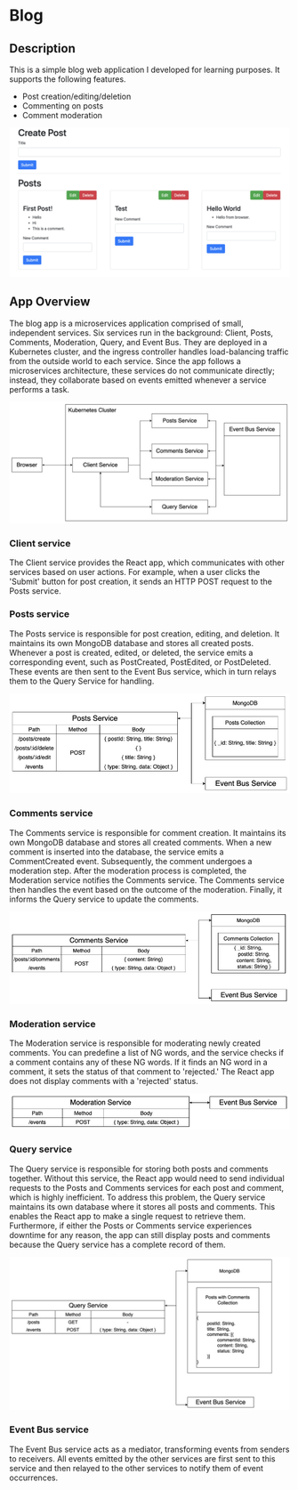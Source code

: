 # Blog
## Description
This is a simple blog web application I developed for learning purposes. It supports the following features.
* Post creation/editing/deletion
* Commenting on posts
* Comment moderation

![app-demonstration](./images/Description/app-demonstration.png)

## App Overview
The blog app is a microservices application comprised of small, independent services. Six services run in the background: Client, Posts, Comments, Moderation, Query, and Event Bus. They are deployed in a Kubernetes cluster, and the ingress controller handles load-balancing traffic from the outside world to each service. Since the app follows a microservices architecture, these services do not communicate directly; instead, they collaborate based on events emitted whenever a service performs a task.

![app-overview](./images/App-Overview/blog-app-overview.jpg)

### Client service
The Client service provides the React app, which communicates with other services based on user actions. For example, when a user clicks the 'Submit' button for post creation, it sends an HTTP POST request to the Posts service.

### Posts service
The Posts service is responsible for post creation, editing, and deletion. It maintains its own MongoDB database and stores all created posts. Whenever a post is created, edited, or deleted, the service emits a corresponding event, such as PostCreated, PostEdited, or PostDeleted. These events are then sent to the Event Bus service, which in turn relays them to the Query Service for handling.

![posts-service-overview](./images/App-Overview/posts-service-overview.jpg)

### Comments service
The Comments service is responsible for comment creation. It maintains its own MongoDB database and stores all created comments. When a new comment is inserted into the database, the service emits a CommentCreated event. Subsequently, the comment undergoes a moderation step. After the moderation process is completed, the Moderation service notifies the Comments service. The Comments service then handles the event based on the outcome of the moderation. Finally, it informs the Query service to update the comments.

![comments-service-overview](./images/App-Overview/comments-service-overview.jpg)

### Moderation service
The Moderation service is responsible for moderating newly created comments. You can predefine a list of NG words, and the service checks if a comment contains any of these NG words. If it finds an NG word in a comment, it sets the status of that comment to 'rejected.' The React app does not display comments with a 'rejected' status.

![moderation-service-overview](./images/App-Overview/moderation-service-overview.jpg)

### Query service
The Query service is responsible for storing both posts and comments together. Without this service, the React app would need to send individual requests to the Posts and Comments services for each post and comment, which is highly inefficient. To address this problem, the Query service maintains its own database where it stores all posts and comments. This enables the React app to make a single request to retrieve them. Furthermore, if either the Posts or Comments service experiences downtime for any reason, the app can still display posts and comments because the Query service has a complete record of them.

![query-service-overview](./images/App-Overview/query-service-overview.jpg)

### Event Bus service
The Event Bus service acts as a mediator, transforming events from senders to receivers. All events emitted by the other services are first sent to this service and then relayed to the other services to notify them of event occurrences.
